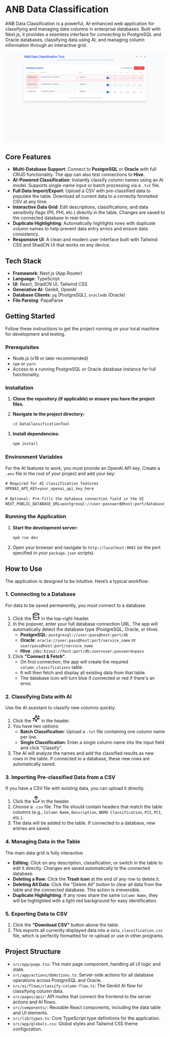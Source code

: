 # ANB Data Classification

ANB Data Classification is a powerful, AI-enhanced web application for classifying and managing data columns in enterprise databases. Built with Next.js, it provides a seamless interface for connecting to PostgreSQL and Oracle databases, classifying data using AI, and managing column information through an interactive grid.

![App Screenshot](page.png)

## Core Features

- **Multi-Database Support**: Connect to **PostgreSQL** or **Oracle** with full CRUD functionality. The app can also test connections to **Hive**.
- **AI-Powered Classification**: Instantly classify column names using an AI model. Supports single-name input or batch processing via a `.txt` file.
- **Full Data Import/Export**: Upload a CSV with pre-classified data to populate the table. Download all current data to a correctly formatted CSV at any time.
- **Interactive Data Grid**: Edit descriptions, classifications, and data sensitivity flags (PII, PHI, etc.) directly in the table. Changes are saved to the connected database in real-time.
- **Duplicate Highlighting**: Automatically highlights rows with duplicate column names to help prevent data entry errors and ensure data consistency.
- **Responsive UI**: A clean and modern user interface built with Tailwind CSS and ShadCN UI that works on any device.

## Tech Stack

- **Framework**: Next.js (App Router)
- **Language**: TypeScript
- **UI**: React, ShadCN UI, Tailwind CSS
- **Generative AI**: Genkit, OpenAI
- **Database Clients**: `pg` (PostgreSQL), `oracledb` (Oracle)
- **File Parsing**: PapaParse

## Getting Started

Follow these instructions to get the project running on your local machine for development and testing.

### Prerequisites

- Node.js (v18 or later recommended)
- `npm` or `yarn`
- Access to a running PostgreSQL or Oracle database instance for full functionality.

### Installation

1.  **Clone the repository (if applicable) or ensure you have the project files.**

2.  **Navigate to the project directory:**

    ```bash
    cd DataClassificationTool
    ```

3.  **Install dependencies:**
    ```bash
    npm install
    ```

### Environment Variables

For the AI features to work, you must provide an OpenAI API key. Create a `.env` file in the root of your project and add your key:

```
# Required for AI classification features
OPENAI_API_KEY=your_openai_api_key_here

# Optional: Pre-fills the database connection field in the UI
NEXT_PUBLIC_DATABASE_URL=postgresql://user:password@host:port/database
```

### Running the Application

1.  **Start the development server:**
    ```bash
    npm run dev
    ```
2.  Open your browser and navigate to `http://localhost:9002` (or the port specified in your `package.json` scripts).

## How to Use

The application is designed to be intuitive. Here’s a typical workflow:

### 1. Connecting to a Database

For data to be saved permanently, you must connect to a database.

1.  Click the <svg xmlns="http://www.w3.org/2000/svg" width="24" height="24" viewBox="0 0 24 24" fill="none" stroke="currentColor" stroke-width="2" stroke-linecap="round" stroke-linejoin="round" class="lucide lucide-database-zap h-5 w-5 text-blue-600"><ellipse cx="12" cy="5" rx="9" ry="3"></ellipse><path d="M3 5V19A9 3 0 0 0 15 21.84"></path><path d="M21 5V8"></path><path d="M21 12L18 17H22L19 22"></path><path d="M3 12A9 3 0 0 0 14.59 14.87"></path></svg> in the top-right header.
2.  In the popover, enter your full database connection URL. The app will automatically detect the database type (PostgreSQL, Oracle, or Hive).
    - **PostgreSQL**: `postgresql://user:pass@host:port/db`
    - **Oracle**: `oracle://user:pass@host:port/service_name` or `user/pass@host:port/service_name`
    - **Hive**: `jdbc:hive2://host:port/db;user=user;password=pass`
3.  Click **"Connect & Fetch"**.
    - On first connection, the app will create the required `column_classifications` table.
    - It will then fetch and display all existing data from that table.
    - The database icon will turn blue if connected or red if there's an error.

### 2. Classifying Data with AI

Use the AI assistant to classify new columns quickly.

1.  Click the <svg xmlns="http://www.w3.org/2000/svg" width="24" height="24" viewBox="0 0 24 24" fill="none" stroke="currentColor" stroke-width="2" stroke-linecap="round" stroke-linejoin="round" class="lucide lucide-sparkles h-5 w-5"><path d="M9.937 15.5A2 2 0 0 0 8.5 14.063l-6.135-1.582a.5.5 0 0 1 0-.962L8.5 9.936A2 2 0 0 0 9.937 8.5l1.582-6.135a.5.5 0 0 1 .963 0L14.063 8.5A2 2 0 0 0 15.5 9.937l6.135 1.581a.5.5 0 0 1 0 .964L15.5 14.063a2 2 0 0 0-1.437 1.437l-1.582 6.135a.5.5 0 0 1-.963 0z"></path><path d="M20 3v4"></path><path d="M22 5h-4"></path><path d="M4 17v2"></path><path d="M5 18H3"></path></svg> in the header.
2.  You have two options:
    - **Batch Classification**: Upload a `.txt` file containing one column name per line.
    - **Single Classification**: Enter a single column name into the input field and click "Classify".
3.  The AI will analyze the names and add the classified results as new rows in the table. If connected to a database, these new rows are automatically saved.

### 3. Importing Pre-classified Data from a CSV

If you have a CSV file with existing data, you can upload it directly.

1.  Click the <svg xmlns="http://www.w3.org/2000/svg" width="24" height="24" viewBox="0 0 24 24" fill="none" stroke="currentColor" stroke-width="2" stroke-linecap="round" stroke-linejoin="round" class="lucide lucide-upload h-5 w-5"><path d="M21 15v4a2 2 0 0 1-2 2H5a2 2 0 0 1-2-2v-4"></path><polyline points="17 8 12 3 7 8"></polyline><line x1="12" x2="12" y1="3" y2="15"></line></svg> in the header.
2.  Choose a `.csv` file. The file should contain headers that match the table columns (e.g., `Column Name`, `Description`, `NDMO Classification`, `PII`, `PCI`, etc.).
3.  The data will be added to the table. If connected to a database, new entries are saved.

### 4. Managing Data in the Table

The main data grid is fully interactive.

- **Editing**: Click on any description, classification, or switch in the table to edit it directly. Changes are saved automatically to the connected database.
- **Deleting a Row**: Click the **Trash icon** at the end of any row to delete it.
- **Deleting All Data**: Click the "Delete All" button to clear all data from the table and the connected database. This action is irreversible.
- **Duplicate Highlighting**: If any rows share the same `Column Name`, they will be highlighted with a light red background for easy identification.

### 5. Exporting Data to CSV

1.  Click the **"Download CSV"** button above the table.
2.  This exports all currently displayed data into a `data_classification.csv` file, which is perfectly formatted for re-upload or use in other programs.

## Project Structure

- `src/app/page.tsx`: The main page component, handling all UI logic and state.
- `src/app/actions/dbActions.ts`: Server-side actions for all database operations across PostgreSQL and Oracle.
- `src/ai/flows/classify-column-flow.ts`: The Genkit AI flow for classifying column data.
- `src/pages/api/`: API routes that connect the frontend to the server actions and AI flows.
- `src/components/`: Reusable React components, including the data table and UI elements.
- `src/lib/types.ts`: Core TypeScript type definitions for the application.
- `src/app/globals.css`: Global styles and Tailwind CSS theme configuration.
